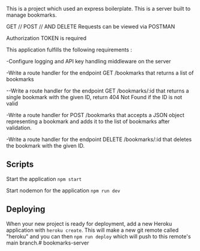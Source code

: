 

This is a  project which used an express boilerplate.
This is a server built to manage bookmarks. 

GET // POST // AND DELETE Requests can be viewed via POSTMAN

Authorization TOKEN is required 

This application fulfills the following requirements :

-Configure logging and API key handling middleware on the server

-Write a route handler for the endpoint GET /bookmarks that returns a list of bookmarks

--Write a route handler for the endpoint GET /bookmarks/:id that returns a single bookmark with the given ID, return 404 Not Found if the ID is not valid

-Write a route handler for POST /bookmarks that accepts a JSON object representing a bookmark and adds it to the list of bookmarks after validation.

-Write a route handler for the endpoint DELETE /bookmarks/:id that deletes the bookmark with the given ID.

## Scripts

Start the application `npm start`

Start nodemon for the application `npm run dev`

## Deploying

When your new project is ready for deployment, add a new Heroku application with `heroku create`. This will make a new git remote called "heroku" and you can then `npm run deploy` which will push to this remote's main branch.# bookmarks-server
